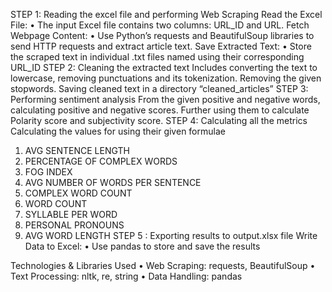 STEP 1: Reading the excel file and performing Web Scraping
Read the Excel File:
•	The input Excel file contains two columns: URL_ID and URL.
Fetch Webpage Content:
•	Use Python’s requests and BeautifulSoup libraries to send HTTP requests and extract article text.
Save Extracted Text:
•	Store the scraped text in individual .txt files named using their corresponding URL_ID
STEP 2: Cleaning the extracted text
Includes converting the text to lowercase, removing punctuations and its tokenization.
Removing the given stopwords.
Saving cleaned text in a directory “cleaned_articles”
STEP 3: Performing sentiment analysis
From the given positive and negative words, calculating positive and negative scores. Further using them to calculate Polarity score and subjectivity score.
STEP 4: Calculating all the metrics
Calculating the values for using their given formulae
1.	AVG SENTENCE LENGTH
2.	PERCENTAGE OF COMPLEX WORDS
3.	FOG INDEX
4.	AVG NUMBER OF WORDS PER SENTENCE
5.	COMPLEX WORD COUNT
6.	WORD COUNT
7.	SYLLABLE PER WORD
8.	PERSONAL PRONOUNS
9.	AVG WORD LENGTH
STEP 5 : Exporting results to output.xlsx file
Write Data to Excel:
•	Use pandas to store and save the results

Technologies & Libraries Used
•	Web Scraping: requests, BeautifulSoup
•	Text Processing: nltk, re, string
•	Data Handling: pandas
